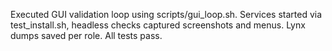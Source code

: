 Executed GUI validation loop using scripts/gui_loop.sh.
Services started via test_install.sh, headless checks captured screenshots and menus.
Lynx dumps saved per role.
All tests pass.
